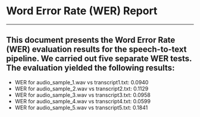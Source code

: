 # Word Error Rate (WER) Report
---
This document presents the **Word Error Rate (WER)** evaluation results for the speech-to-text pipeline. We carried out five separate WER tests.
The evaluation yielded the following results:
---

- WER for audio_sample_1.wav vs transcript1.txt: 0.0940
- WER for audio_sample_2.wav vs transcript2.txt: 0.1129
- WER for audio_sample_3.wav vs transcript3.txt: 0.0958
- WER for audio_sample_4.wav vs transcript4.txt: 0.0599
- WER for audio_sample_5.wav vs transcript5.txt: 0.1841
